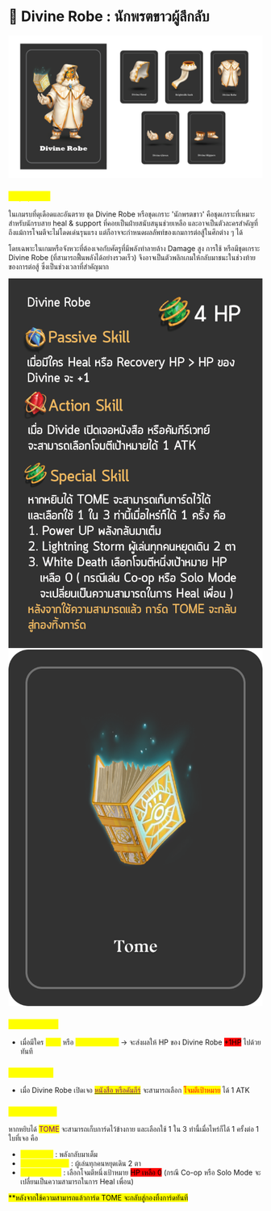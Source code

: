# 👼 Divine Robe : นักพรตขาวผู้ลึกลับ

![Divine](<../.gitbook/assets/Divine Robe.png>)

### <mark style="color:yellow;">ข้อมูลชุดเกราะ</mark>

&#x20;       ในเกมรบที่ดุเดือดและอันตราย ชุด Divine Robe หรือชุดเกราะ 'นักพรตขาว' คือชุดเกราะที่เหมาะสำหรับนักรบสาย heal & support ที่คอยเป็นฝ่ายสนับสนุนช่วยเหลือ และอาจเป็นตัวละครสำคัญที่ถึงแม้การโจมตีจะไม่โดดเด่นรุนแรง แต่ก็อาจจะกำหนดผลลัพท์ของเกมการต่อสู้ในศึกต่าง ๆ ได้&#x20;

โดยเฉพาะในเกมหรือจังหวะที่ต้องเจอกับศัตรูที่มีพลังทำลายล้าง Damage สูง การใช้ หรือมีชุดเกราะ Divine Robe (ที่สามารถฟื้นพลังได้อย่างรวดเร็ว) จึงอาจเป็นตัวพลิกเกมให้กลับมาชนะในช่วงท้ายของการต่อสู้ ซึ่งเป็นช่วงเวลาที่สำคัญมาก

![Divine Robe Skill](../.gitbook/assets/B.png) ![TOME](<../.gitbook/assets/สำเนาของ tome.png>)

### <mark style="color:yellow;">Passive Skill</mark>

* เมื่อมีใคร <mark style="color:yellow;">Heal</mark> หรือ <mark style="color:yellow;">Recovery HP</mark> -> จะส่งผลให้ HP ของ Divine Robe <mark style="background-color:red;">+1HP</mark> ไปด้วยทันที

### <mark style="color:yellow;">Action Skill</mark>

* เมื่อ Divine Robe เปิดเจอ [<mark style="color:purple;">หนังสือ หรือคัมภีร์</mark>](../event-card.md#undefined) <mark style="color:purple;"></mark> จะสามารถเลือก <mark style="color:red;">โจมตีเป้าหมาย</mark> ได้ 1 ATK

### <mark style="color:yellow;">Special Skill</mark>

หากหยิบได้ <mark style="color:purple;">TOME</mark> จะสามารถเก็บการ์ดไว้ข้างกาย และเลือกใช้ 1 ใน 3 ท่านี้เมื่อไหร่ก็ได้ 1 ครั้งต่อ 1 ใบที่เจอ คือ

* <mark style="color:yellow;">Power UP</mark> : พลังกลับมาเต็ม
* <mark style="color:yellow;">Lighting Storm</mark> : ผู้เล่นทุกคนหยุดเดิน 2 ตา
* <mark style="color:yellow;">White Death</mark> : เลือกโจมตีหนึ่งเป้าหมาย <mark style="background-color:red;">HP เหลือ 0</mark> (กรณี Co-op หรือ Solo Mode จะเปลี่ยนเป็นความสามารถในการ Heal เพื่อน)

<mark style="background-color:yellow;">\*\*หลังจากใช้ความสามารถแล้วการ์ด TOME จะกลับสู่กองทิ้งการ์ดทันที</mark>

